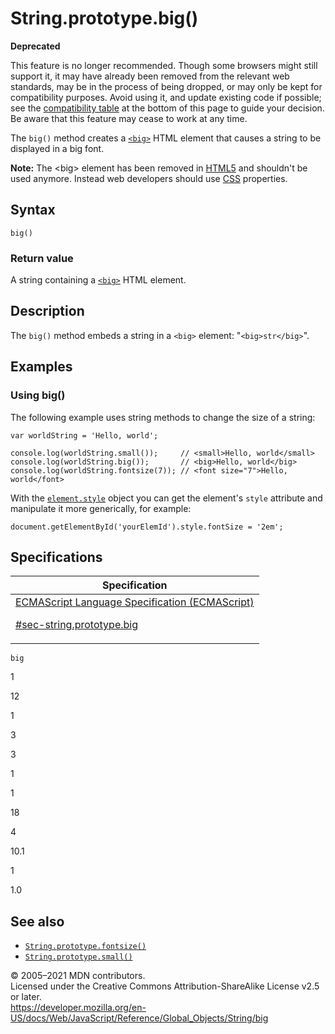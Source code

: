 # String.prototype.big()

**Deprecated**

This feature is no longer recommended. Though some browsers might still support it, it may have already been removed from the relevant web standards, may be in the process of being dropped, or may only be kept for compatibility purposes. Avoid using it, and update existing code if possible; see the [compatibility table](#browser_compatibility) at the bottom of this page to guide your decision. Be aware that this feature may cease to work at any time.

The `big()` method creates a [`<big>`](https://developer.mozilla.org/en-US/docs/Web/HTML/Element/big) HTML element that causes a string to be displayed in a big font.

**Note:** The &lt;big&gt; element has been removed in [HTML5](https://developer.mozilla.org/en-US/docs/Web/Guide/HTML/HTML5) and shouldn't be used anymore. Instead web developers should use [CSS](https://developer.mozilla.org/en-US/docs/Web/CSS) properties.

## Syntax

    big()

### Return value

A string containing a [`<big>`](https://developer.mozilla.org/en-US/docs/Web/HTML/Element/big) HTML element.

## Description

The `big()` method embeds a string in a `<big>` element: "`<big>str</big>`".

## Examples

### Using big()

The following example uses string methods to change the size of a string:

    var worldString = 'Hello, world';

    console.log(worldString.small());     // <small>Hello, world</small>
    console.log(worldString.big());       // <big>Hello, world</big>
    console.log(worldString.fontsize(7)); // <font size="7">Hello, world</font>

With the [`element.style`](https://developer.mozilla.org/en-US/docs/Web/API/ElementCSSInlineStyle/style) object you can get the element's `style` attribute and manipulate it more generically, for example:

    document.getElementById('yourElemId').style.fontSize = '2em';

## Specifications

<table><thead><tr class="header"><th>Specification</th></tr></thead><tbody><tr class="odd"><td><a href="https://tc39.es/ecma262/#sec-string.prototype.big">ECMAScript Language Specification (ECMAScript) 
<br/>


<span class="small">#sec-string.prototype.big</span></a></td></tr></tbody></table>

`big`

1

12

1

3

3

1

1

18

4

10.1

1

1.0

## See also

-   [`String.prototype.fontsize()`](fontsize)
-   [`String.prototype.small()`](small)

© 2005–2021 MDN contributors.  
Licensed under the Creative Commons Attribution-ShareAlike License v2.5 or later.  
<a href="https://developer.mozilla.org/en-US/docs/Web/JavaScript/Reference/Global_Objects/String/big" class="_attribution-link">https://developer.mozilla.org/en-US/docs/Web/JavaScript/Reference/Global_Objects/String/big</a>
